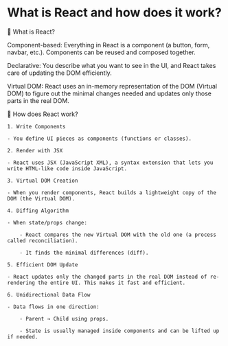 # What is React and how does it work?

🔹 What is React?

Component-based: Everything in React is a component (a button, form, navbar, etc.). Components can be reused and composed together.

Declarative: You describe what you want to see in the UI, and React takes care of updating the DOM efficiently.

Virtual DOM: React uses an in-memory representation of the DOM (Virtual DOM) to figure out the minimal changes needed and updates only those parts in the real DOM.

🔹 How does React work?

    1. Write Components

    - You define UI pieces as components (functions or classes).

    2. Render with JSX

    - React uses JSX (JavaScript XML), a syntax extension that lets you write HTML-like code inside JavaScript.

    3. Virtual DOM Creation

    - When you render components, React builds a lightweight copy of the DOM (the Virtual DOM).

    4. Diffing Algorithm

    - When state/props change:

        - React compares the new Virtual DOM with the old one (a process called reconciliation).

        - It finds the minimal differences (diff).

    5. Efficient DOM Update

    - React updates only the changed parts in the real DOM instead of re-rendering the entire UI. This makes it fast and efficient.

    6. Unidirectional Data Flow

    - Data flows in one direction:

        - Parent → Child using props.

        - State is usually managed inside components and can be lifted up if needed.
